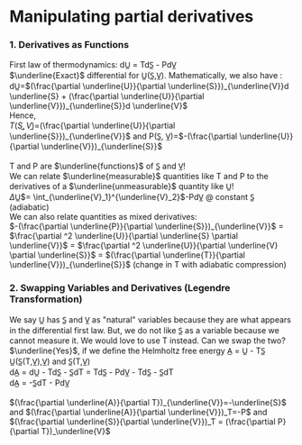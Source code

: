 # Manipulating partial derivatives
### 1. Derivatives as Functions
First law of thermodynamics: dU̲ = TdS̲ - PdV̲ <br>
$\underline{Exact}$ differential for U̲(S̲,V̲). Mathematically, we also have : <br>
dU̲=$(\frac{\partial \underline{U}}{\partial \underline{S}})_{\underline{V}}d \underline{S} + (\frac{\partial \underline{U}}{\partial \underline{V}})_{\underline{S}}d \underline{V}$ <br>
Hence, <br>
$T(S̲, V̲)=$(\frac{\partial \underline{U}}{\partial \underline{S}})_{\underline{V}}$ and P(S̲, V̲)=$-(\frac{\partial \underline{U}}{\partial \underline{V}})_{\underline{S}}$ <br>
<br>
T and P are $\underline{functions}$ of S̲ and V̲! <br>
We can relate $\underline{measurable}$ quantities like T and P to the derivatives of a $\underline{unmeasurable}$ quantity like U̲! <br>
$\Delta$U̲$= \int_{\underline{V}_1}^{\underline{V}_2}$-PdV̲ @ constant S̲ (adiabatic) <br>
We can also relate quantities as mixed derivatives: <br>
$-(\frac{\partial \underline{P}}{\partial \underline{S}})_{\underline{V}}$ = $\frac{\partial ^2 \underline{U}}{\partial \underline{S} \partial \underline{V}}$ = $\frac{\partial ^2 \underline{U}}{\partial \underline{V} \partial \underline{S}}$ = $(\frac{\partial \underline{T}}{\partial \underline{V}})_{\underline{S}}$ (change in T with adiabatic compression) <br>

### 2. Swapping Variables and Derivatives (Legendre Transformation)

We say U̲ has S̲ and V̲ as "natural" variables because they are what appears in the differential first law. But, we do not like S̲ as a variable because we cannot measure it. We would love to use T instead. Can we swap the two? <br>
$\underline{Yes}$, if we define the Helmholtz free energy A̲ = U̲ - TS̲ <br>
U̲(S̲(T,V̲),V̲) and S̲(T,V̲) <br>
dA̲ = dU̲ - TdS̲ - S̲dT = TdS̲ - PdV̲ - TdS̲ - S̲dT <br>
dA̲ = -S̲dT - PdV̲ <br>
<br>
$(\frac{\partial \underline{A}}{\partial T})_{\underline{V}}=-\underline{S}$ and $(\frac{\partial \underline{A}}{\partial \underline{V}})_T=-P$ and $(\frac{\partial \underline{S}}{\partial \underline{V}})_T = (\frac{\partial P}{\partial T})_\underline{V}$ <br>